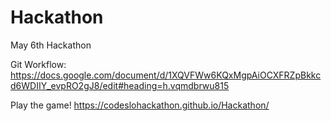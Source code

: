# Hackathon
May 6th Hackathon

Git Workflow:
https://docs.google.com/document/d/1XQVFWw6KQxMgpAiOCXFRZpBkkcd6WDIIY_evpRO2gJ8/edit#heading=h.vqmdbrwu815

Play the game!
https://codeslohackathon.github.io/Hackathon/
